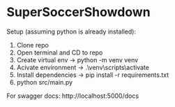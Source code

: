 # SuperSoccerShowdown
Setup (assuming python is already installed):
  1. Clone repo
  2. Open terminal and CD to repo
  3. Create virtual env -> python -m venv venv
  4. Acivate environment -> .\venv\scripts\activate
  5. Install dependencies -> pip install -r requirements.txt
  6. python src/main.py

For swagger docs:
http://localhost:5000/docs
